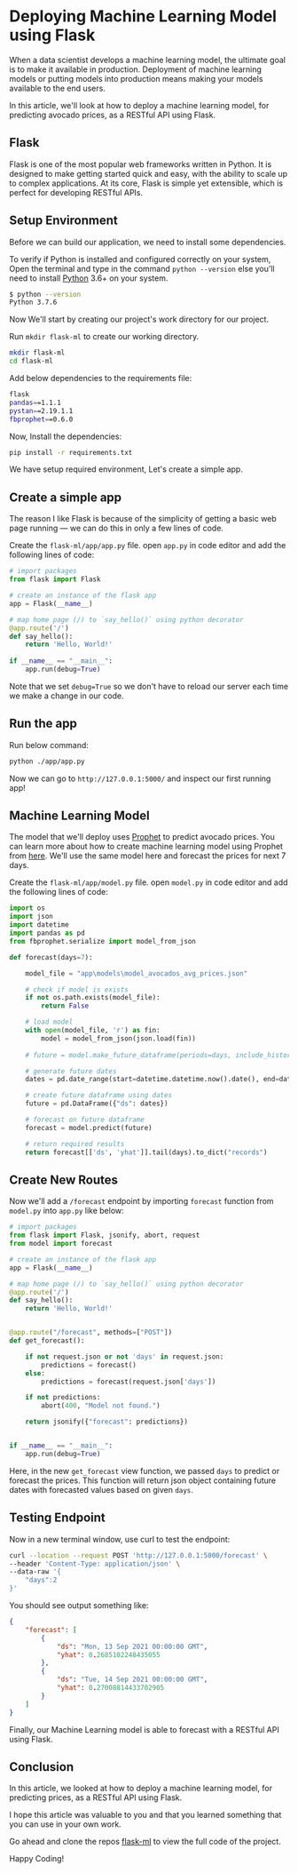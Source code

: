 # Deploying Machine Learning Model using Flask

When a data scientist develops a machine learning model, the ultimate goal is to make it available in production. Deployment of machine learning models or putting models into production means making your models available to the end users.

In this article, we'll look at how to deploy a machine learning model, for predicting avocado prices, as a RESTful API using Flask.

## Flask

Flask is one of the most popular web frameworks written in Python. It is designed to make getting started quick and easy, with the ability to scale up to complex applications. At its core, Flask is simple yet extensible, which is perfect for developing RESTful APIs.

## Setup Environment

Before we can build our application, we need to install some dependencies.

To verify if Python is installed and configured correctly on your system, Open the terminal and type in the command `python --version` else you’ll need to install [Python](https://www.python.org/) 3.6+ on your system.

```bash
$ python --version
Python 3.7.6
```

Now We'll start by creating our project's work directory for our project.

Run `mkdir flask-ml` to create our working directory.

```bash
mkdir flask-ml
cd flask-ml
```

Add below dependencies to the requirements file:

```bash
flask
pandas==1.1.1
pystan==2.19.1.1
fbprophet==0.6.0
```

Now, Install the dependencies:

```bash
pip install -r requirements.txt
```

We have setup required environment, Let's create a simple app.

## Create a simple app

The reason I like Flask is because of the simplicity of getting a basic web page running — we can do this in only a few lines of code.

Create the `flask-ml/app/app.py` file. open `app.py` in code editor and add the following lines of code:

```python
# import packages
from flask import Flask

# create an instance of the flask app
app = Flask(__name__)

# map home page (/) to `say_hello()` using python decorator
@app.route('/')
def say_hello():
    return 'Hello, World!'
    
if __name__ == "__main__":
    app.run(debug=True)
```

Note that we set `debug=True` so we don't have to reload our server each time we make a change in our code.

## Run the app

Run below command:

```bash
python ./app/app.py
```

Now we can go to `http://127.0.0.1:5000/` and inspect our first running app!

## Machine Learning Model

The model that we'll deploy uses [Prophet](https://facebook.github.io/prophet/) to predict avocado prices. You can learn more about how to create machine learning model using Prophet from [here](https://github.com/imnileshd/time-series-prophet). We'll use the same model here and forecast the prices for next 7 days.

Create the `flask-ml/app/model.py` file. open `model.py` in code editor and add the following lines of code:

```python
import os
import json
import datetime
import pandas as pd
from fbprophet.serialize import model_from_json

def forecast(days=7):

    model_file = "app\models\model_avocados_avg_prices.json"

    # check if model is exists
    if not os.path.exists(model_file):
        return False

    # load model
    with open(model_file, 'r') as fin:
        model = model_from_json(json.load(fin))  
    
    # future = model.make_future_dataframe(periods=days, include_history=False)

    # generate future dates
    dates = pd.date_range(start=datetime.datetime.now().date(), end=datetime.datetime.now().date() + datetime.timedelta(days=days), freq='D')

    # create future dataframe using dates
    future = pd.DataFrame({"ds": dates})

    # forecast on future dataframe
    forecast = model.predict(future)

    # return required results
    return forecast[['ds', 'yhat']].tail(days).to_dict("records")
```

## Create New Routes

Now we'll add a `/forecast` endpoint by importing `forecast` function from `model.py` into `app.py` like below:

```python
# import packages
from flask import Flask, jsonify, abort, request
from model import forecast

# create an instance of the flask app
app = Flask(__name__)

# map home page (/) to `say_hello()` using python decorator
@app.route('/')
def say_hello():
    return 'Hello, World!'


@app.route("/forecast", methods=["POST"])
def get_forecast():

    if not request.json or not 'days' in request.json:
        predictions = forecast()
    else:
        predictions = forecast(request.json['days'])

    if not predictions:
        abort(400, "Model not found.")

    return jsonify({"forecast": predictions})


if __name__ == "__main__":
    app.run(debug=True)
```

Here, in the new `get_forecast` view function, we passed `days` to predict or forecast the prices. This function will return json object containing future dates with forecasted values based on given `days`.

## Testing Endpoint

Now in a new terminal window, use curl to test the endpoint:

```bash
curl --location --request POST 'http://127.0.0.1:5000/forecast' \
--header 'Content-Type: application/json' \
--data-raw '{
    "days":2
}'
```

You should see output something like:

```json
{
    "forecast": [
        {
            "ds": "Mon, 13 Sep 2021 00:00:00 GMT",
            "yhat": 0.2685102248435055
        },
        {
            "ds": "Tue, 14 Sep 2021 00:00:00 GMT",
            "yhat": 0.27008814433702905
        }
    ]
}
```

Finally, our Machine Learning model is able to forecast with a RESTful API using Flask.

## Conclusion

In this article, we looked at how to deploy a machine learning model, for predicting prices, as a RESTful API using Flask.

I hope this article was valuable to you and that you learned something that you can use in your own work.

Go ahead and clone the repos [flask-ml](https://github.com/imnileshd/flask-ml) to view the full code of the project.

Happy Coding!
